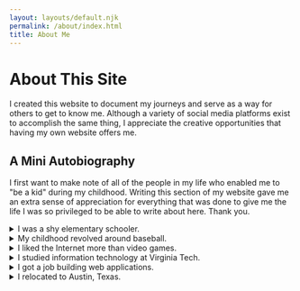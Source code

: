 ```yaml
---
layout: layouts/default.njk
permalink: /about/index.html
title: About Me
---
```


# About This Site

I created this website to document my journeys and serve as a way for others to get to know me. Although a variety of social media platforms exist to accomplish the same thing, I appreciate the creative opportunities that having my own website offers me.

## A Mini Autobiography

I first want to make note of all of the people in my life who enabled me to "be a kid" during my childhood. Writing this section of my website gave me an extra sense of appreciation for everything that was done to give me the life I was so privileged to be able to write about here. Thank you.

<details>
<summary>I was a shy elementary schooler.</summary>
  
I went to a small, parochial school nested in the woods of Clifton, Virginia. At this point in my life, I was a timid boy who was afraid to speak up and make any mistakes. By the fourth grade, and after having grown closer to my classmates (I had the same class mates up until sixth grade), I was much more confident in myself. The timing couldn't have been more perfect, because just two years later, I started middle school in an entirely different school system with kids I had never interacted with before.
</details>

<details>
<summary>My childhood revolved around baseball.</summary>

I started playing baseball within the Little League Baseball organization at an early age. I traveled around the state of Virginia with my teammates to compete in a variety of tournaments, which heavily influenced my free time and social circles. Baseball practically became a separate lifestyle on top of school.

Come high school, I was solely focused on [pitching](https://simple.wikipedia.org/wiki/Pitcher). I liked this position for its art form; although the idea of throwing a baseball to the opposing player is straightforward, it's up to each pitcher to craft their own technique that works best for them.

While baseball could be stressful and time consuming, I walked away with a solid group of friends and some small life lessons along the way. One of my favorite sayings from a former coach was: "If you're on time, you're late".

</details>

<details>
<summary>I liked the Internet more than video games.</summary>

Unlike most of my peers, I didn't invest much time into video games (except for RuneScape, which will always have a special place in my heart). Instead, the web browser was my gaming console, and the World Wide Web (web for short) was my favorite game.

Much like this website, the web fulfilled my desires for exploration, creativity, and community. I created my own computer graphics, partook in a number of online messaging boards, and consumed a variety of content on YouTube. In fact, I was so inspired by what people were doing on the web that I decided to create my own messaging board for my classmates so that we could keep in touch after school.

I want to believe it's this exposure to the web that has influenced me to pursue web development as a career.

</details>

<details>
<summary>I studied information technology at Virginia Tech.</summary>

I realized that I enjoyed learning in college. And no, I don't mean memorizing information to prep for an exam, or even reading a textbook to complete homework. I mean actually learning with the purpose of retaining new information to build upon prior knowledge.

Anyways, the first class I ever remember being excited to attend in the harsh winters of Blacksburg was my introduction to Java programming course (taught by "Twitter famous" [John Lewis](https://twitter.com/johnlewis?s=20&t=lUOvcnwxS3418s1tNL-qaQ)). Given my past experience playing RuneScape (a Java-based computer game) and overall interest surrounding the Internet, it felt like the perfect orchestration of everything I had ever enjoyed outside of my baseball hobby. What a perfect way to figure out what I wanted to do for a living.

This intrinsic motivation to learn, coupled with Professor Lewis's teaching style, gave me an extremely strong foundation to pivot to almost anything in the programming realm.

</details>

<details>
<summary>I got a job building web applications.</summary>

I worked with some fantastic colleagues at my first job out of college. They were critical thinkers, communicators, and most importantly, empathizers. There were a number of people who specifically went out of their way to support my endeavors and give me the platform I needed to grow in my career and as a person. From the perspective of a student fresh out of college, that was all I could've asked for. There are too many people to thank, but I hope they can read this on their own accord.

That aside, I quickly realized in my first year on the job that user interface engineering (also known as UI engineering, front end development, etc.) was where I wanted to be. I was comfortable coding in JavaScript, and given the outrageous amount of time I spent on the Internet as a kid, I could easily relate to the users I was writing software for.

I joined the web development community right around the time that web application architecture was shifting across the industry. With this change came many new tools, and consequently, many hours spent learning these new tools. Although quite overwhelming, it's been a fun journey to continue learning after graduating. After all, I can say with a straight face that I wake up excited to go to my job.

</details>

<details>
<summary>I relocated to Austin, Texas.</summary>
<p>
Right now, I'm happily living on the east side of Austin. I've switched jobs (still building web applications), and ultimately feel like a new person. Additionally, thanks to my girlfriend, I've enjoyed traveling, drinking all sorts of coffee, and trying new foods. She's converted me to a foodie pretty quickly, but most importantly, helped me become more confident in myself.
</p>
</details>
